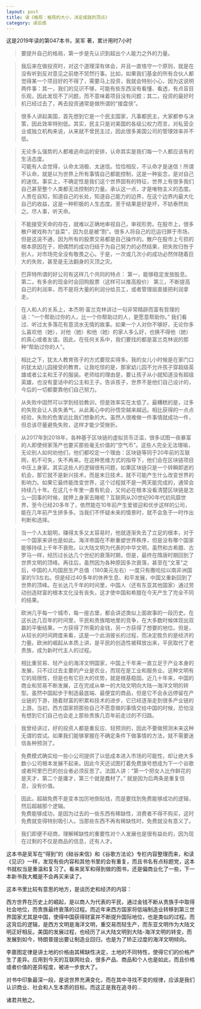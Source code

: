 ```yaml
---
layout: post
title: 读《格局：格局的大小，决定成就的顶点》
category: 读后感
---
```

这是2019年读的第047本书，吴军 著，累计用时7小时

>要提升自己的格局，第一步是先认识到超出个人能力之外的力量。

>我后来在做投资时，对这个道理深有体会，并且一直恪守一个原则，就是在没有听到反对意见之前绝不贸然行事。比如，如果我们基金的所有合伙人都觉得某一个项目好的不得了，需要马上投资，我就会特别小心，因为这说明两件事：其一，我们的见识不够，可能有些东西没有看懂、看透，有点盲目乐观，因此发现不了问题，而不意味着项目没有问题；其二，投资的最好时机已经过去了，再去投资通常是做所谓的“接盘侠”。

>很多人讲起美国，首先想到它是一个民主国家，凡事都民主，大家都参与决策，因此效率特别低。其实，民主只是对美国的各级公权力而言，对私营企业或独立机构来说，从来就不曾民主过，因此很多美国公司的管理效率并不低。

>无论多么强势的人都难逃命运的安排，认命其实是我们每一个人都应该有的生活态度。<br/>
可能有人会觉得，认命太消极、太迷信。恰恰相反，不认命才是迷信！所谓不认命，就是以为世界上所有事情自己都能控制，这是一种妄念，是对自己的迷信。事实上，不确定性是我们这个世界固有的特征，世界上有很多我们自己甚至整个人类都无法控制的力量。承认这一点，才是唯物主义的态度。<br/>
人贵在自知，知道自己的长处，知道自己能力的边界，在这个边界内最大化自己的收益，这是一种积极的人生态度。至于结果是好是坏，不妨泰然处之。尽人事，听天命。

>不能接受天命的存在，就难以正确地审视自己，审视形势。在股市上，很多散户被戏称为“韭菜”，因为总是被“割”。很多人将自己的厄运归罪于市场，但是这说不通，因为所有的股票交易都是自己操作的。散户在股市上亏损的根本原因在于，把偶然的成功归结于为自己努力的必然结果，把失败归咎于别人，对市场完全没有敬畏之心。于是，一次或几次小的成功必然伴随着巨大的失败，甚至是无法翻身的灭顶之灾。

>巴菲特所谓的好公司有这样几个共同的特点：
第一，能够稳定发放股息。
第二，有多余的现金时会回购股票（这样可以推高股价）
第三，不断提高自己的利润率，而不是将大量的利润分给员工，或者管理层直接把利润拿走。

>在人和人的关系上，本杰明·富兰克林讲过一句非常精辟而富有哲理的话：“一个帮助过你的人，比一个你帮助过的人，更愿意帮助你。” 我们看过、听过太多落花有意流水无情的故事。如果一个人对你不够好，无论你多么喜欢他（她），对他（她）和他（她）的家人多么好，也换不得他（她）的真心或者友谊。因此，在任何关系中，我们要找的都是富兰克林说的那种“帮助过你的人”。

>相比之下，犹太人教育孩子的方式要现实得多。我的女儿小时候是在家门口的犹太幼儿园接受的教育。让我吃惊的是，那家幼儿园不允许孩子穿超级英雄或者公主和王子的服装。老师给的理由是，要让孩子从小就知道没有超级英雄，也没有童话中的公主和王子。告诉孩子，世界不是他们自己设计的，今后的一切都要靠他们自己努力。

>从失败中固然可以学到经验教训，但是效率实在太低了。最糟糕的是，过多的失败会让人丧失勇气，从此离心中的孙悟空越来越远。相比获得的一点点经验，失败的危害远比我们想象的大。虽然人很难做一件事情就成功一件，但总该尽量避免失败，这样才能少受挫折。

>从2017年到2018年，各种基于区块链的虚拟货币泛滥，很多试图一夜暴富的人即使倾家荡产也要买那些毫无价值的“空气币”。这些人完全无法理喻，无论别人如何劝他们，他们都咬定一个理由：区块链等同于20年前的互联网，机不可失，失不再来。在这种思维方式的指导下，他们会在区块链项目中压上身家。其实这些人的逻辑很有问题，如果区块链只是一个转瞬即逝的机会，那它就不是新兴技术，而是末日技术，就不可能产生什么改变世界的影响力。如果它最终能改变世界，这个过程就不是一两天能完成的，通常会持续几十年。在这几十年里一直有机会，又何必在根本没看清楚区块链是怎么一回事的时候，就押上身家去赌呢？互联网从20世纪90年代初风靡世界，至今已经20多年了，依然能在10年前产生爱彼迎和优步这样的公司，能在几年前产生拼多多。当我们不怀疑未来的情景时，就不会急于一时作出判断和选择。

>当一个人太聪明，赚得太多又太容易时，他就逐渐失去了立足的根本，对于一个国家来讲也是如此。海洋帝国在不断重塑世界秩序，但是没有哪个国家能够持续上千年不衰败。以大陆文明为代表的中华文明，虽然和古希腊、古罗马一样，经历过长达几个世纪的衰落时期，但是，最终在隋唐时期回到了世界文明的顶峰。再往后，虽然因为各种原因多次衰落，甚至在“文革”之后，中国的人均国民生产总值（180美元左右）一度只有撒哈拉以南非洲国家的1/3左右。但是经过40多年的休养生息、和平发展，中国又重新回到了世界的顶峰。在长达几千年的时间里，中国人（还有东亚其他国家）通过劳动创造财富的根本文化没有丧失，这才使中国和希腊在今天产生了完全不同的结果。

>欧洲几乎每一个城市，每一座古堡，都会讲述类似上面故事的一段历史。在这长达几百年的时间里，平民和贵族暗地里的竞争，在大多数时候体现出双赢的平衡结果。一方获得了所需的金钱，另一方获得了想要的地位。但是，从较长的时间跨度来看，这是一个此消彼长的过程，而决定胜负的是经济的力量。欧洲的崛起从本质上讲，是平民的创造性被释放出来，平民取代了老贵族，成为新时代主人的过程。

>相比重贸易、轻产业的海洋文明国家，中国上千年来一直立足于产业本身的发展，只不过过去主要的产业是农业，而现在是工业和服务业。这种文明有它的局限性，但是也有它巨大的优势，就是根基稳固。近几十年来，中国的商业和贸易不断发展，正在完成从单一的大陆文明向大陆—海洋文明的转型。虽然中国起步于制造最底端、最便宜的商品，但是它不会永远停留在产业链的下游，随着财富的积累和技术的进步，它已经逐渐走到很多产业链的上游。当初，西方国家把那些自己不愿意做的事情交给中国的时候，恐怕没有想到它们自己也会走上那些贵族几百年前走过的不归路。

>我曾经讲过，好的投资人都是重反应、轻预测的，因此不要做预测未来这种无谓的尝试。如果我们能够掌握在不确定条件下做事情的方法，就不需要迷信各种预测了。

>免费模式确实给一些小公司提供了以低成本进入市场的可能性，却让绝大多数小公司根本发展不起来。因此今天还试图打着免费旗号想成为下一个谷歌或者阿里巴巴的创业者必须反思了。法国人讲：“第一个把女人比作鲜花的是天才，第二个是庸才，第三个就是蠢材了。” 就是因为后两条是重复信息，没有价值。

>因此，超越免费不是变本加厉地倒贴钱，而是要找到免费能够成功的逻辑，然后超越那个逻辑。<br/>
免费能够成功，是因为过去的一些东西有稀缺性，消费者不得不购买，这时免费就变得特别吸引人。当那些东西不再有稀缺性时，免费就没有意义了。

>我们即便不经商，理解稀缺性的重要性对个人发展也是很有益处的，因为现在过剩的不仅是商品的信息，还有人才。

这本书是吴军在“得到”的《硅谷来信》和《谷歌方法论》专栏内容整理而来，和读《见识》一样，发现有些内容和其他书里的会有重复，而且书名有点标题党，这本书就权当是重温和复习了。看来吴军和得到做的图书，还是偏商业化了一些，下一本新书我大概是不会再买来读了。

这本书里比较有意思的地方，是谈历史和经济的内容：

西方世界在历史上的崛起，是以商人为代表的平民，通过金钱不断从贵族手中取得社会地位，而贵族最终衰落的过程。而近年来西方国家将低端制造业转移到第三世界国家尤其是中国，使得中国获得财富并不断提升国际地位，也是类似的过程。而这背后的逻辑，是西方文明是海洋文明，重交易而轻生产，而东亚文明作为大陆文明正好相反。美国的发展过程，也经历了从大陆文明到大陆-海洋文明的转变，而发展到如今，特朗普提出要让制造业回归，也是为了矫正过度的海洋文明倾向。

李嘉图定律是讲土地的价格由其稀缺性决定，土地的不同特性，使得它们的价格产生了差异。应用到今天的互联网社会，很多产品、商品和个人也是如此，而且价格或者价值的差异程度，被进一步放大了。

对书中印象最深一段，是说世界充满变化，而在其中寻找不变的规律，应该是我们认识商业、社会和人生本质的目标。而这正是我在追寻的...

诸君共勉之。